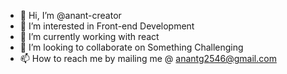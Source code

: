 - 👋 Hi, I’m @anant-creator
- 👀 I’m interested in Front-end Development
- 🌱 I’m currently working with react
- 💞️ I’m looking to collaborate on Something Challenging
- 📫 How to reach me by mailing me @ anantg2546@gmail.com

<!---
anant-creator/anant-creator is a ✨ special ✨ repository because its `README.md` (this file) appears on your GitHub profile.
You can click the Preview link to take a look at your changes.
--->
